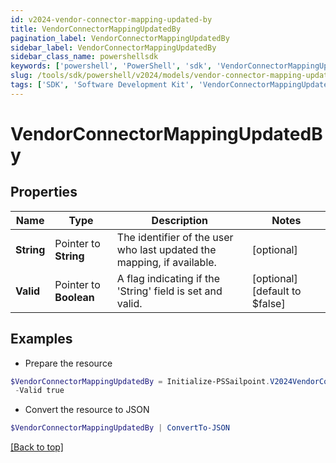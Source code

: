 ```yaml
---
id: v2024-vendor-connector-mapping-updated-by
title: VendorConnectorMappingUpdatedBy
pagination_label: VendorConnectorMappingUpdatedBy
sidebar_label: VendorConnectorMappingUpdatedBy
sidebar_class_name: powershellsdk
keywords: ['powershell', 'PowerShell', 'sdk', 'VendorConnectorMappingUpdatedBy', 'V2024VendorConnectorMappingUpdatedBy'] 
slug: /tools/sdk/powershell/v2024/models/vendor-connector-mapping-updated-by
tags: ['SDK', 'Software Development Kit', 'VendorConnectorMappingUpdatedBy', 'V2024VendorConnectorMappingUpdatedBy']
---
```



# VendorConnectorMappingUpdatedBy

## Properties

Name | Type | Description | Notes
------------ | ------------- | ------------- | -------------
**String** |  Pointer to **String** | The identifier of the user who last updated the mapping, if available. | [optional] 
**Valid** |  Pointer to **Boolean** | A flag indicating if the 'String' field is set and valid. | [optional] [default to $false]

## Examples

- Prepare the resource
```powershell
$VendorConnectorMappingUpdatedBy = Initialize-PSSailpoint.V2024VendorConnectorMappingUpdatedBy  -String user-67891 `
 -Valid true
```

- Convert the resource to JSON
```powershell
$VendorConnectorMappingUpdatedBy | ConvertTo-JSON
```


[[Back to top]](#) 


